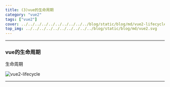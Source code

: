 ```yaml
---
title: (3)vue的生命周期
category: "vue2"
tags: ["vue2"]
cover: ../../../../../../../../../../blog/static/blog/md/vue2-lifecycle.png
top_img: ../../../../../../../../../../blog/static/blog/md/vue2.svg
---
```


***

### vue的生命周期

生命周期

![vue2-lifecycle](../../../../../../../../../../blog/static/blog/md/vue2-lifecycle.png)


***

